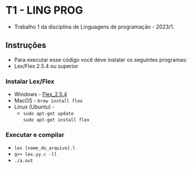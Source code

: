 # T1 - LING PROG

- Trabalho 1 da disciplina de Linguagens de programação - 2023/1.

## Instruções

- Para executar esse código você deve instalar os seguintes programas:
- Lex/Flex 2.5.4 ou superior

### Instalar Lex/Flex

- Windows - [Flex_2.5.4](http://gnuwin32.sourceforge.net/downlinks/flex.php)
- MacOS - `brew install flex`
- Linux (Ubuntu) -
    - `sudo apt-get update` <br /> `sudo apt-get install flex`

### Executar e compilar

- `lex [nome_do_arquivo].l`
- `g++ lex.yy.c -ll`
- `./a.out`